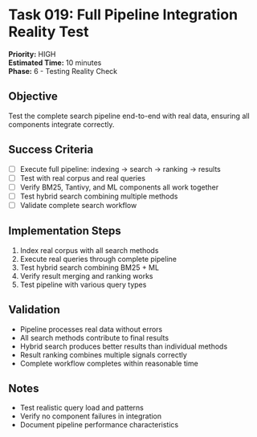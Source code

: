 # Task 019: Full Pipeline Integration Reality Test
**Priority:** HIGH  
**Estimated Time:** 10 minutes  
**Phase:** 6 - Testing Reality Check  

## Objective
Test the complete search pipeline end-to-end with real data, ensuring all components integrate correctly.

## Success Criteria
- [ ] Execute full pipeline: indexing → search → ranking → results
- [ ] Test with real corpus and real queries
- [ ] Verify BM25, Tantivy, and ML components all work together
- [ ] Test hybrid search combining multiple methods
- [ ] Validate complete search workflow

## Implementation Steps
1. Index real corpus with all search methods
2. Execute real queries through complete pipeline
3. Test hybrid search combining BM25 + ML
4. Verify result merging and ranking works
5. Test pipeline with various query types

## Validation
- Pipeline processes real data without errors
- All search methods contribute to final results
- Hybrid search produces better results than individual methods
- Result ranking combines multiple signals correctly
- Complete workflow completes within reasonable time

## Notes
- Test realistic query load and patterns
- Verify no component failures in integration
- Document pipeline performance characteristics